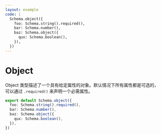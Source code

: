 ```yaml
---
layout: example
code: |
  Schema.object({
    foo: Schema.string().required(),
    bar: Schema.number(),
    baz: Schema.object({
      qux: Schema.boolean(),
    }),
  })
---
```


# Object

Object 类型描述了一个具有给定属性的对象。默认情况下所有属性都是可选的，可以通过 `.required()` 来声明一个必需属性。

```ts
export default Schema.object({
  foo: Schema.string().required(),
  bar: Schema.number(),
  baz: Schema.object({
    qux: Schema.boolean(),
  }),
})
```

